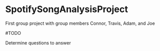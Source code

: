 # SpotifySongAnalysisProject
First group project with group members Connor, Travis, Adam, and Joe


#TODO

Determine questions to answer
